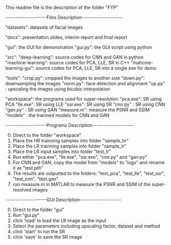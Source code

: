 This readme file is the description of the folder "FYP"

--------------------Files Description--------------------

"datasets":                   datasets of facial images

"docs":                       presentation slides, interim report and final report

"gui":                        the GUI for demonstration
      "gui.py":               the GUI script using python
      
"src":
      "deep-learning":        source codes for CNN and GAN in python
      "machine-learning":     source codes for PCA, LLE, SR in C++
      "mahcine-learning-gui": source codes for PCA, LLE, SR into a single exe for demo
      
"tools":
      "crop.py":              cropped the images to another size
      "down.py":              downsampling the images
      "norm.py":              face detection and alignment
      "up.py"  :              upscaling the images using bicubic interpolation
      
"workspace":                  the programs used for super-resolution
      "pca.exe":              SR using PCA
      "lle.exe":              SR using LLE
      "ssr.exe":              SR using SR
      "cnn.py" :              SR using CNN
      "gan.py" :              SR using GAN
      "measure.m":            measure the PSNR and SSIM
      "models" :              the trainned models for CNN and GAN

--------------------Programs Description--------------------

0. Direct to the folder "workspace"
1. Place the HR trainning samples into folder "sample_hr"
2. Place the LR trainning samples into folder "sample_lr"
3. Place the LR input samples into folder "test_lr"
4. Run either "pca.exe", "lle.exe", "ssr.exe", "cnn.py" and "gan.py"
5. For CNN and GAN, copy the model from "models" to "logs" and rename it as "test.pth"
6. The results are outputted to the folders: "test_pca", "test_lle", "test_ssr", "test_cnn", "test.gan"
7. run measure.m in MATLAB to measure the PSNR and SSIM of the super-resolved images

--------------------GUI Description--------------------

0. Direct to the folder "gui"
1. Run "gui.py"
2. click 'load' to load the LR image as the input
3. Select the parameters including upscaling factor, dataset and method
4. click 'start' to run the SR
5. click 'save' to save the SR image
